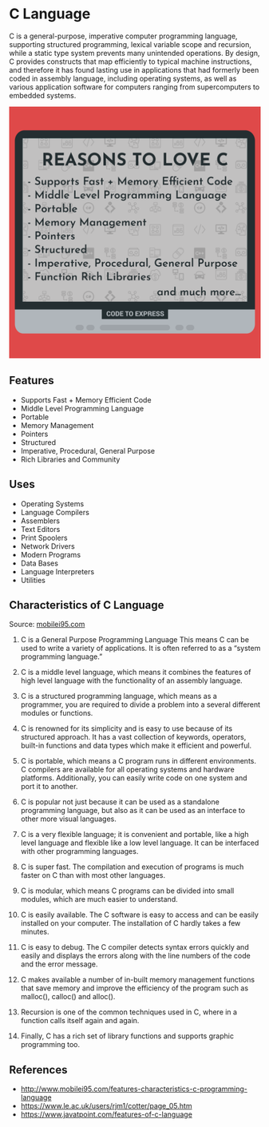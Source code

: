 # C Language

C is a general-purpose, imperative computer programming language, supporting structured programming, lexical variable scope and recursion, while a static type system prevents many unintended operations. By design, C provides constructs that map efficiently to typical machine instructions, and therefore it has found lasting use in applications that had formerly been coded in assembly language, including operating systems, as well as various application software for computers ranging from supercomputers to embedded systems.

![C](./image.png)

## Features

- Supports Fast + Memory Efficient Code
- Middle Level Programming Language
- Portable
- Memory Management
- Pointers
- Structured
- Imperative, Procedural, General Purpose
- Rich Libraries and Community

## Uses

- Operating Systems
- Language Compilers
- Assemblers
- Text Editors
- Print Spoolers
- Network Drivers
- Modern Programs
- Data Bases
- Language Interpreters
- Utilities

## Characteristics of C Language

Source: [mobilei95.com](http://www.mobilei95.com/features-characteristics-c-programming-language)

1) C is a General Purpose Programming Language This means C can be used to write a variety of applications. It is often referred to as a “system programming language.”

2) C is a middle level language, which means it combines the features of high level language with the functionality of an assembly language.

3) C is a structured programming language, which means as a programmer, you are required to divide a problem into a several different modules or functions.

4) C is renowned for its simplicity and is easy to use because of its structured approach. It has a vast collection of keywords, operators, built-in functions and data types which make it efficient and powerful.

5) C is portable, which means a C program runs in different environments. C compilers are available for all operating systems and hardware platforms. Additionally, you can easily write code on one system and port it to another.

6) C is popular not just because it can be used as a standalone programming language, but also as it can be used as an interface to other more visual languages.

7) C is a very flexible language; it is convenient and portable, like a high level language and flexible like a low level language. It can be interfaced with other programming languages.

8) C is super fast. The compilation and execution of programs is much faster on C than with most other languages.

9) C is modular, which means C programs can be divided into small modules, which are much easier to understand.

10) C is easily available. The C software is easy to access and can be easily installed on your computer. The installation of C hardly takes a few minutes.

11) C is easy to debug. The C compiler detects syntax errors quickly and easily and displays the errors along with the line numbers of the code and the error message.

12) C makes available a number of in-built memory management functions that save memory and improve the efficiency of the program such as malloc(), calloc() and alloc().

13) Recursion is one of the common techniques used in C, where in a function calls itself again and again.

14) Finally,  C has a rich set of library functions and supports graphic programming too.

## References

- http://www.mobilei95.com/features-characteristics-c-programming-language
- https://www.le.ac.uk/users/rjm1/cotter/page_05.htm
- https://www.javatpoint.com/features-of-c-language